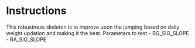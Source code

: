 # Instructions
This robustness skeleton is to improve upon the jumping based on daily weight updation and making it the best. 
Parameters to test
    - BG_SIG_SLOPE
    - RA_SIG_SLOPE